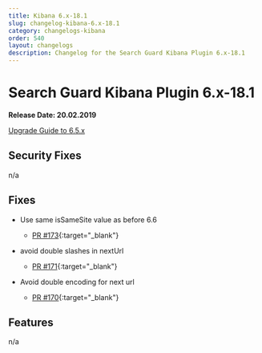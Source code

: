 ```yaml
---
title: Kibana 6.x-18.1
slug: changelog-kibana-6.x-18.1
category: changelogs-kibana
order: 540
layout: changelogs
description: Changelog for the Search Guard Kibana Plugin 6.x-18.1
---
```


<!---
Copryight 2010 floragunn GmbH
-->

# Search Guard Kibana Plugin 6.x-18.1

**Release Date: 20.02.2019**

[Upgrade Guide to 6.5.x](../_docs/upgrading-6_5_0.md)

## Security Fixes

n/a

## Fixes

* Use same isSameSite value as before 6.6
  * [PR #173](https://github.com/floragunncom/search-guard-kibana-plugin/pull/173){:target="_blank"}

* avoid double slashes in nextUrl
  * [PR #171](https://github.com/floragunncom/search-guard-kibana-plugin/pull/171){:target="_blank"}

* Avoid double encoding for next url 
  * [PR #170](https://github.com/floragunncom/search-guard-kibana-plugin/pull/170){:target="_blank"}


## Features

n/a